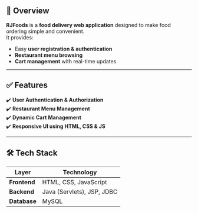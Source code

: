 ## 🌟 Overview
**RJFoods** is a **food delivery web application** designed to make food ordering simple and convenient.  
It provides:
- Easy **user registration & authentication**  
- **Restaurant menu browsing**  
- **Cart management** with real-time updates  

---

## ✅ Features
✔️ **User Authentication & Authorization**  
✔️ **Restaurant Menu Management**  
✔️ **Dynamic Cart Management**  
✔️ **Responsive UI using HTML, CSS & JS**  

---

## 🛠 Tech Stack
| Layer        | Technology                |
|-------------|---------------------------|
| **Frontend** | HTML, CSS, JavaScript    |
| **Backend**  | Java (Servlets), JSP, JDBC |
| **Database** | MySQL                   |
